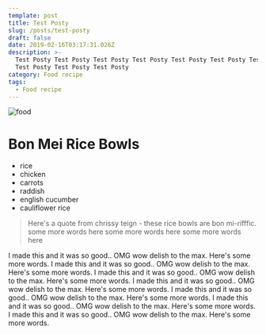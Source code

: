 ```yaml
---
template: post
title: Test Posty
slug: /posts/test-posty
draft: false
date: 2019-02-16T03:17:31.026Z
description: >-
  Test Posty Test Posty Test Posty Test Posty Test Posty Test Posty Test Posty
  Test Posty Test Posty Test Posty 
category: Food recipe
tags:
  - Food recipe
---
```

![food](/media/bomei.jpg "bon mei rice bowls")

# Bon Mei Rice Bowls

* rice
* chicken
* carrots
* raddish 
* english cucumber 
* cauliflower rice

> Here's a quote from chrissy teign - these rice bowls are bon mi-rifffic. some more words here some more words here some more words here 



I made this and it was so good.. OMG wow delish to the max. Here's some more words. I made this and it was so good.. OMG wow delish to the max. Here's some more words. I made this and it was so good.. OMG wow delish to the max. Here's some more words. I made this and it was so good.. OMG wow delish to the max. Here's some more words. I made this and it was so good.. OMG wow delish to the max. Here's some more words. I made this and it was so good.. OMG wow delish to the max. Here's some more words. I made this and it was so good.. OMG wow delish to the max. Here's some more words.
